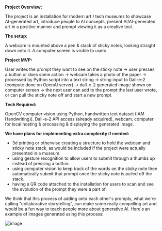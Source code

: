 **Project Overview:**

The project is an installation for modern art / tech museums to showcase AI-generated art, introduce people to AI concepts, present AI/AI-generated art in a positive manner and prompt viewing it as a creative tool.

**The setup:**

A webcam is mounted above a pen & stack of sticky notes, looking straight down onto it. A computer screen is visible to users.

**Project MVP:**

User writes the prompt they want to see on the sticky note → user presses a button or does some action → webcam takes a photo of the paper → processed by Python script into a text string → string input to Dall-e-2 (compute done on OpenAI server) → dall-e-2 generated image shown on computer screen → the next user can add to the prompt the last user wrote, or can pull the sticky note off and start a new prompt.

**Tech Required:**

OpenCV computer vision using Python, handwritten text dataset (IAM Handwriting)), Dall-e-2 API access (already acquired), webcam, computer for local hosting & processing & displaying the generated image. 

**We have plans for implementing extra complexity if needed:**

- 3d printing or otherwise creating a structure to hold the webcam and sticky note stack, as would be included if the project were actually presented in a museum.
- using gesture recognition to allow users to submit through a thumbs up instead of pressing a button.
- using computer vision to keep track of the words on the sticky note then automatically submit that prompt once the sticky note is pulled off the stack.
- having a QR code attached to the installation for users to scan and see the evolution of the prompt they were a part of.

We think that this process of adding onto each other's prompts, what we're calling "collaborative storytelling", can make some really compelling art and would be a fun way to teach people more about generative AI. Here's an example of images generated using this process:

![image](https://user-images.githubusercontent.com/73561858/197267835-eac878bc-b301-46d0-a68a-af900d599851.png)
